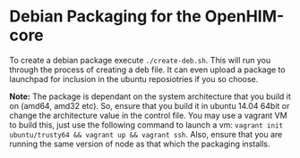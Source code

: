 Debian Packaging for the OpenHIM-core
=====================================

To create a debian package execute `./create-deb.sh`. This will run you through the process of creating a deb file. It can even upload a package to launchpad for inclusion in the ubuntu reposiotries if you so choose.

**Note:** The package is dependant on the system architecture that you build it on (amd64, amd32 etc). So, ensure that you build it in ubuntu 14.04 64bit or change the architecture value in the control file. You may use a vagrant VM to build this, just use the following command to launch a vm: `vagrant init ubuntu/trusty64 && vagrant up && vagrant ssh`. Also, ensure that you are running the same version of node as that which the packaging installs.

